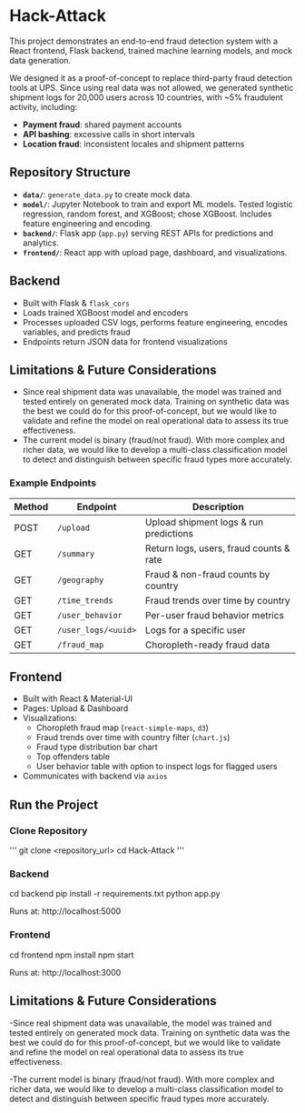 # Hack-Attack

This project demonstrates an end-to-end fraud detection system with a React frontend, Flask backend, trained machine learning models, and mock data generation.

We designed it as a proof-of-concept to replace third-party fraud detection tools at UPS. Since using real data was not allowed, we generated synthetic shipment logs for 20,000 users across 10 countries, with ~5% fraudulent activity, including:
- **Payment fraud**: shared payment accounts
- **API bashing**: excessive calls in short intervals
- **Location fraud**: inconsistent locales and shipment patterns

## Repository Structure

- **`data/`**: `generate_data.py` to create mock data.
- **`model/`**: Jupyter Notebook to train and export ML models. Tested logistic regression, random forest, and XGBoost; chose XGBoost. Includes feature engineering and encoding.
- **`backend/`**: Flask app (`app.py`) serving REST APIs for predictions and analytics.
- **`frontend/`**: React app with upload page, dashboard, and visualizations.

## Backend
- Built with Flask & `flask_cors`
- Loads trained XGBoost model and encoders
- Processes uploaded CSV logs, performs feature engineering, encodes variables, and predicts fraud
- Endpoints return JSON data for frontend visualizations

## Limitations & Future Considerations
- Since real shipment data was unavailable, the model was trained and tested entirely on generated mock data. Training on synthetic data was the best we could do for this proof-of-concept, but we would like to validate and refine the model on real operational data to assess its true effectiveness.
- The current model is binary (fraud/not fraud). With more complex and richer data, we would like to develop a multi-class classification model to detect and distinguish between specific fraud types more accurately.

### Example Endpoints

| Method | Endpoint             | Description |
|--------|----------------------|-------------|
| POST   | `/upload`           | Upload shipment logs & run predictions |
| GET    | `/summary`          | Return logs, users, fraud counts & rate |
| GET    | `/geography`        | Fraud & non-fraud counts by country |
| GET    | `/time_trends`      | Fraud trends over time by country |
| GET    | `/user_behavior`    | Per-user fraud behavior metrics |
| GET    | `/user_logs/<uuid>` | Logs for a specific user |
| GET    | `/fraud_map`        | Choropleth-ready fraud data |

## Frontend
- Built with React & Material-UI
- Pages: Upload & Dashboard
- Visualizations:
  - Choropleth fraud map (`react-simple-maps`, `d3`)
  - Fraud trends over time with country filter (`chart.js`)
  - Fraud type distribution bar chart
  - Top offenders table
  - User behavior table with option to inspect logs for flagged users
- Communicates with backend via `axios`

## Run the Project

### Clone Repository
'''
   git clone <repository_url>
   cd Hack-Attack
'''

### Backend

cd backend
pip install -r requirements.txt
python app.py

Runs at: http://localhost:5000

### Frontend
cd frontend
npm install
npm start

Runs at: http://localhost:3000




## Limitations & Future Considerations
-Since real shipment data was unavailable, the model was trained and tested entirely on generated mock data. Training on synthetic data was the best we could do for this proof-of-concept, but we would like to validate and refine the model on real operational data to assess its true effectiveness.

-The current model is binary (fraud/not fraud). With more complex and richer data, we would like to develop a multi-class classification model to detect and distinguish between specific fraud types more accurately.
